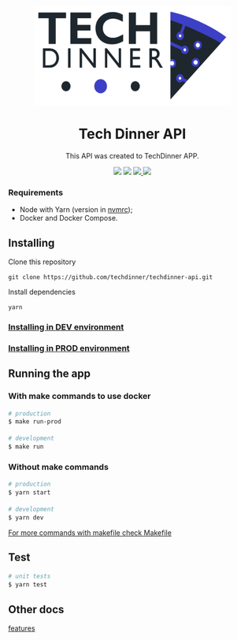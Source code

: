 <p align="center">
  <a href="https://github.com/techdinner/techdinner-api" rel="noopener">
    <img width=400px height=200px src=".github/assets/logo.png">
 </a>
</p>

<h1 align="center">Tech Dinner API</h1>

<p align="center">
  This API was created to TechDinner APP.
</p>

<div align="center">
  <a>
    <img src="https://img.shields.io/github/package-json/license/techdinner/techdinner-api">
  </a>
  <a>
    <img src="https://img.shields.io/badge/node-v18.15.0-brightgreen.svg">
  </a>
  <a href="https://github.com/techdinner/techdinner-api/issues">
    <img src="https://img.shields.io/github/issues/techdinner/techdinner-api">
  </a>
  <a href="https://github.com/techdinner/techdinner-api/pulls">
    <img src="https://img.shields.io/github/issues-pr/techdinner/techdinner-api">
  </a>
</div>

### Requirements
- Node with Yarn (version in [nvmrc](.nvmrc));
- Docker and Docker Compose.

## Installing
Clone this repository
```
git clone https://github.com/techdinner/techdinner-api.git
```

Install dependencies
```
yarn
```

### [Installing in DEV environment](docs/install/development.md)
### [Installing in PROD environment](docs/install/production.md)

## Running the app
### With make commands to use docker
```bash
# production
$ make run-prod

# development
$ make run
```

### Without make commands
```bash
# production
$ yarn start

# development
$ yarn dev
```

[For more commands with makefile check Makefile](Makefile)

## Test
```bash
# unit tests
$ yarn test
```

## Other docs
[features](docs/features.md)
